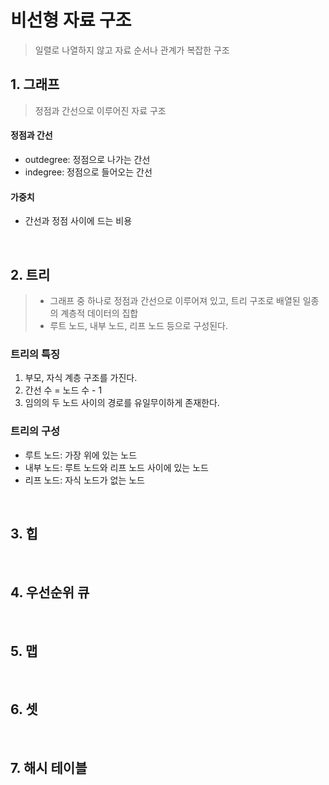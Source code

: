 # 비선형 자료 구조
> 일렬로 나열하지 않고 자료 순서나 관계가 복잡한 구조

## 1. 그래프
> 정점과 간선으로 이루어진 자료 구조

#### 정점과 간선
- outdegree: 정점으로 나가는 간선
- indegree: 정점으로 들어오는 간선

#### 가중치
- 간선과 정점 사이에 드는 비용

<br>

## 2. 트리
> - 그래프 중 하나로 정점과 간선으로 이루어져 있고, 트리 구조로 배열된 일종의 계층적 데이터의 집합
> - 루트 노드, 내부 노드, 리프 노드 등으로 구성된다.

### 트리의 특징
1. 부모, 자식 계층 구조를 가진다.
2. 간선 수 = 노드 수 - 1
3. 임의의 두 노드 사이의 경로를 유일무이하게 존재한다.

### 트리의 구성
- 루트 노드: 가장 위에 있는 노드
- 내부 노드: 루트 노드와 리프 노드 사이에 있는 노드
- 리프 노드: 자식 노드가 없는 노드

<br>

## 3. 힙

<br>

## 4. 우선순위 큐

<br>

## 5. 맵

<br>

## 6. 셋

<br>

## 7. 해시 테이블
